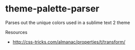 theme-palette-parser
====================

Parses out the unique colors used in a sublime text 2 theme

Resources

- http://css-tricks.com/almanac/properties/t/transform/